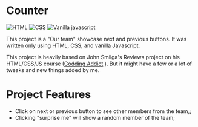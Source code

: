 # Counter

![HTML](https://img.shields.io/badge/HTML-fc4f13) ![CSS](https://img.shields.io/badge/CSS-306af1) ![Vanilla javascript](https://img.shields.io/badge/Vanilla%20Javascript-f7e025)

This project is a "Our team" showcase next and previous buttons. It was written only using HTML, CSS, and vanilla Javascript.

This project is heavily based on John Smilga's Reviews project on his HTML/CSS/JS course ([Codding Addict](https://www.youtube.com/c/codingaddict)
). But it might have a few or a lot of tweaks and new things added by me.

# Project Features

-   Click on next or previous button to see other members from the team,;
-   Clicking "surprise me" will show a random member of the team;
